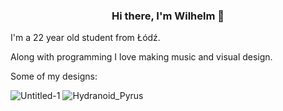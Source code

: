 <h3 align="center">Hi there, I'm Wilhelm 👋</h3>

<p1 align="center">I'm a 22 year old student from Łódź.</p1>

Along with programming I love making music and visual design.

Some of my designs:

![Untitled-1](https://user-images.githubusercontent.com/73279204/208081152-cc31f8e0-4cc9-41b4-a035-57143030162e.png)
![Hydranoid_Pyrus](https://user-images.githubusercontent.com/73279204/208081455-d7ae65b7-0547-43cb-b1bf-337dfcaf047e.png)


